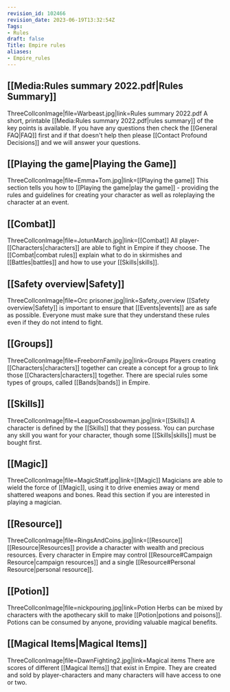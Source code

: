```yaml
---
revision_id: 102466
revision_date: 2023-06-19T13:32:54Z
Tags:
- Rules
draft: false
Title: Empire rules
aliases:
- Empire_rules
---
```

## [[Media:Rules summary 2022.pdf|Rules Summary]]
ThreeColIconImage|file=Warbeast.jpg|link=Rules summary 2022.pdf
A short, printable [[Media:Rules summary 2022.pdf|rules summary]] of the key points is available. If you have any questions then check the [[General FAQ|FAQ]] first and if that doesn't help then please [[Contact Profound Decisions]] and we will answer your questions.
## [[Playing the game|Playing the Game]]
ThreeColIconImage|file=Emma+Tom.jpg|link=[[Playing the game]]
This section tells you how to [[Playing the game|play the game]] - providing the rules and guidelines for creating your character as well as roleplaying the character at an event. 
## [[Combat]]
ThreeColIconImage|file=JotunMarch.jpg|link=[[Combat]]
All player-[[Characters|characters]] are able to fight in Empire if they choose. The [[Combat|combat rules]] explain what to do in skirmishes and [[Battles|battles]] and how to use your [[Skills|skills]].
## [[Safety overview|Safety]]
ThreeColIconImage|file=Orc prisoner.jpg|link=Safety_overview
[[Safety overview|Safety]] is important to ensure that [[Events|events]] are as safe as possible. Everyone must make sure that they understand these rules even if they do not intend to fight.
## [[Groups]]
ThreeColIconImage|file=FreebornFamily.jpg|link=Groups
Players creating [[Characters|characters]] together can create a concept for a group to link those [[Characters|characters]] together. There are special rules some types of groups, called [[Bands|bands]] in Empire.
## [[Skills]]
ThreeColIconImage|file=LeagueCrossbowman.jpg|link=[[Skills]]
A character is defined by the [[Skills]] that they possess. You can purchase any skill you want for your character, though some [[Skills|skills]] must be bought first.
## [[Magic]]
ThreeColIconImage|file=MagicStaff.jpg|link=[[Magic]]
Magicians are able to wield the force of [[Magic]], using it to drive enemies away or mend shattered weapons and bones. Read this section if you are interested in playing a magician.
## [[Resource]]
ThreeColIconImage|file=RingsAndCoins.jpg|link=[[Resource]]
[[Resource|Resources]] provide a character with wealth and precious resources. Every character in Empire may control [[Resource#Campaign Resource|campaign resources]] and a single [[Resource#Personal Resource|personal resource]].
## [[Potion]]
ThreeColIconImage|file=nickpouring.jpg|link=Potion
Herbs can be mixed by characters with the apothecary skill to make [[Potion|potions and poisons]]. Potions can be consumed by anyone, providing valuable magical benefits.
## [[Magical Items|Magical Items]]
ThreeColIconImage|file=DawnFighting2.jpg|link=Magical items
There are scores of different [[Magical Items]] that exist in Empire. They are created and sold by player-characters and many characters will have access to one or two.